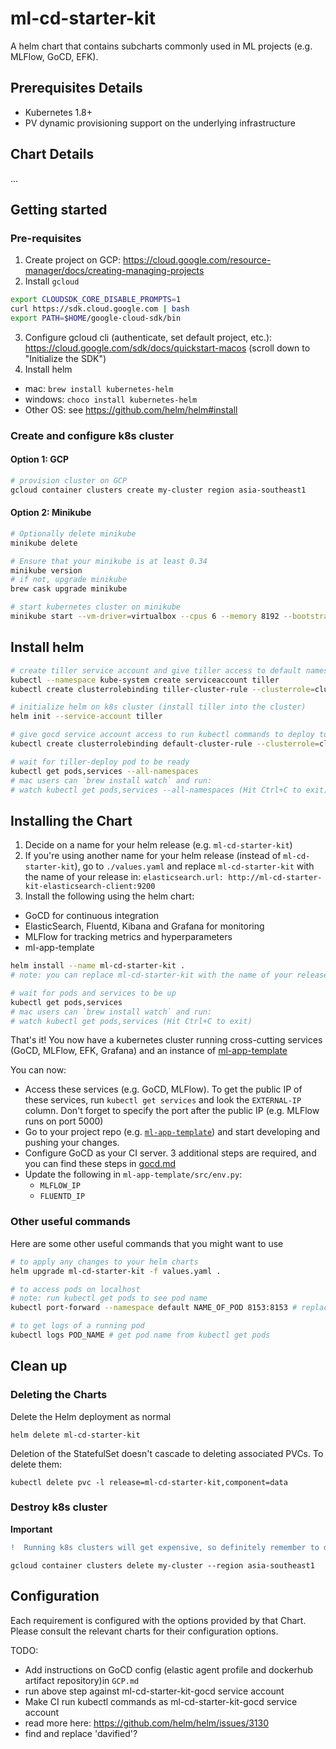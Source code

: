 # ml-cd-starter-kit

A helm chart that contains subcharts commonly used in ML projects (e.g. MLFlow, GoCD, EFK).

## Prerequisites Details

* Kubernetes 1.8+
* PV dynamic provisioning support on the underlying infrastructure

## Chart Details

...

## Getting started

### Pre-requisites

1. Create project on GCP: https://cloud.google.com/resource-manager/docs/creating-managing-projects
2. Install `gcloud`
```bash
export CLOUDSDK_CORE_DISABLE_PROMPTS=1
curl https://sdk.cloud.google.com | bash
export PATH=$HOME/google-cloud-sdk/bin
```
3. Configure gcloud cli (authenticate, set default project, etc.): https://cloud.google.com/sdk/docs/quickstart-macos (scroll down to "Initialize the SDK")
4. Install helm
- mac: `brew install kubernetes-helm`
- windows: `choco install kubernetes-helm`
- Other OS: see https://github.com/helm/helm#install

### Create and configure k8s cluster

#### Option 1: GCP
```sh
# provision cluster on GCP
gcloud container clusters create my-cluster region asia-southeast1

```

#### Option 2: Minikube

```sh
# Optionally delete minikube
minikube delete

# Ensure that your minikube is at least 0.34
minikube version
# if not, upgrade minikube
brew cask upgrade minikube

# start kubernetes cluster on minikube
minikube start --vm-driver=virtualbox --cpus 6 --memory 8192 --bootstrapper=kubeadm --extra-config=apiserver.authorization-mode=RBAC
```

## Install helm

```sh
# create tiller service account and give tiller access to default namespace
kubectl --namespace kube-system create serviceaccount tiller
kubectl create clusterrolebinding tiller-cluster-rule --clusterrole=cluster-admin --serviceaccount=kube-system:tiller

# initialize helm on k8s cluster (install tiller into the cluster)
helm init --service-account tiller

# give gocd service account access to run kubectl commands to deploy to staging and prod
kubectl create clusterrolebinding default-cluster-rule --clusterrole=cluster-admin --serviceaccount=default:default

# wait for tiller-deploy pod to be ready
kubectl get pods,services --all-namespaces
# mac users can `brew install watch` and run:
# watch kubectl get pods,services --all-namespaces (Hit Ctrl+C to exit) (Hit Ctrl+C to exit)
```

## Installing the Chart

1. Decide on a name for your helm release (e.g. `ml-cd-starter-kit`)
2. If you're using another name for your helm release (instead of `ml-cd-starter-kit`), go to `./values.yaml` and replace `ml-cd-starter-kit` with the name of your release in: `elasticsearch.url: http://ml-cd-starter-kit-elasticsearch-client:9200`
3. Install the following using the helm chart:
- GoCD for continuous integration
- ElasticSearch, Fluentd, Kibana and Grafana for monitoring
- MLFlow for tracking metrics and hyperparameters
- ml-app-template

```bash
helm install --name ml-cd-starter-kit .
# note: you can replace ml-cd-starter-kit with the name of your release if you want

# wait for pods and services to be up
kubectl get pods,services
# mac users can `brew install watch` and run:
# watch kubectl get pods,services (Hit Ctrl+C to exit)
```

That's it! You now have a kubernetes cluster running cross-cutting services (GoCD, MLFlow, EFK, Grafana) and an instance of [ml-app-template](https://github.com/ThoughtWorksInc/ml-app-template)

You can now:
- Access these services (e.g. GoCD, MLFlow). To get the public IP of these services, run `kubectl get services` and look the `EXTERNAL-IP` column. Don't forget to specify the port after the public IP (e.g. MLFlow runs on port 5000) 
- Go to your project repo (e.g. [`ml-app-template`](https://github.com/ThoughtWorksInc/ml-app-template)) and start developing and pushing your changes.
- Configure GoCD as your CI server. 3 additional steps are required, and you can find these steps in [gocd.md](./gocd.md)
- Update the following in `ml-app-template/src/env.py`:
  - `MLFLOW_IP`
  - `FLUENTD_IP`

### Other useful commands

Here are some other useful commands that you might want to use
```sh
# to apply any changes to your helm charts
helm upgrade ml-cd-starter-kit -f values.yaml .

# to access pods on localhost
# note: run kubectl get pods to see pod name
kubectl port-forward --namespace default NAME_OF_POD 8153:8153 # replace 8153 with the port of the service you want to access

# to get logs of a running pod
kubectl logs POD_NAME # get pod name from kubectl get pods
```

## Clean up

### Deleting the Charts

Delete the Helm deployment as normal

```
helm delete ml-cd-starter-kit
```

Deletion of the StatefulSet doesn't cascade to deleting associated PVCs. To delete them:

```
kubectl delete pvc -l release=ml-cd-starter-kit,component=data
```

### Destroy k8s cluster

**Important**
```diff
!  Running k8s clusters will get expensive, so definitely remember to destroy your cluster when you're done exploring this repo:
```

`gcloud container clusters delete my-cluster --region asia-southeast1`

## Configuration

Each requirement is configured with the options provided by that Chart.
Please consult the relevant charts for their configuration options.

TODO: 
- Add instructions on GoCD config (elastic agent profile and dockerhub artifact repository)in `GCP.md`
- run above step against ml-cd-starter-kit-gocd service account
- Make CI run kubectl commands as ml-cd-starter-kit-gocd service account
- read more here: https://github.com/helm/helm/issues/3130
- find and replace 'davified'?